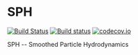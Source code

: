 # SPH

[![Build Status](https://travis-ci.org/eschnett/SPH.jl.svg?branch=master)](https://travis-ci.org/eschnett/SPH.jl)
[![Build status](https://ci.appveyor.com/api/projects/status/hci1wiup79s9lt2u/branch/master?svg=true)](https://ci.appveyor.com/project/eschnett/sph-jl/branch/master)
[![codecov.io](https://codecov.io/github/eschnett/SPH.jl/coverage.svg?branch=master)](https://codecov.io/github/eschnett/SPH.jl?branch=master)

SPH -- Smoothed Particle Hydrodynamics
